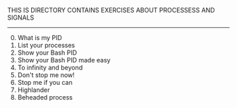 THIS IS DIRECTORY CONTAINS EXERCISES ABOUT PROCESSESS AND SIGNALS
____________________________________________________________________

0. What is my PID
1. List your processes
2. Show your Bash PID
3. Show your Bash PID made easy
4. To infinity and beyond
5. Don't stop me now!
6. Stop me if you can
7. Highlander
8. Beheaded process
